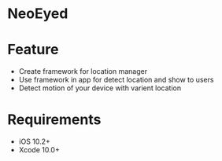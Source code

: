 # NeoEyed

# Feature
- Create framework for location manager
- Use framework in app for detect location and show to users
- Detect motion of your device with varient location 

# Requirements
- iOS 10.2+
- Xcode 10.0+
